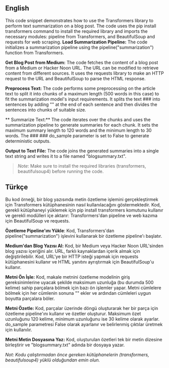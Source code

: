 ## English

 This code snippet demonstrates how to use the Transformers library to perform text summarization on a blog post. The code uses the pip install transformers command to install the required library and imports the necessary modules: pipeline from Transformers, and BeautifulSoup and requests for web scraping.
**Load Summarization Pipeline:** The code initializes a summarization pipeline using the pipeline("summarization") function from Transformers.

**Get Blog Post from Medium:** The code fetches the content of a blog post from a Medium or Hacker Noon URL. The URL can be modified to retrieve content from different sources. It uses the requests library to make an HTTP  request to the URL and BeautifulSoup to parse the HTML response.

**Preprocess Text:** The code performs some preprocessing on the article text to split it into chunks of a maximum length (500 words in this case) to fit the summarization model's input requirements. It splits the text  ###  into sentences by adding "<eos>" at the end of each sentence and then divides the sentences into chunks of suitable size.

** Summarize Text:** The code iterates over the chunks and uses the summarization pipeline to generate summaries for each chunk. It sets the maximum summary length to 120 words and the minimum length to 30 words. The ### ### do_sample parameter is set to False to generate deterministic outputs.

**Output to Text File:** The code joins the generated summaries into a single text string and writes it to a file named "blogsummary.txt".

> *Note*: Make sure to install the required libraries (transformers, beautifulsoup4) before running the code.

  
  
## Türkçe
Bu kod örneği, bir blog yazısında metin özetleme işlemini gerçekleştirmek için Transformers kütüphanesinin nasıl kullanılacağını göstermektedir. Kod, gerekli kütüphaneyi yüklemek için pip install transformers komutunu kullanır ve gerekli modülleri içe aktarır: Transformers'dan pipeline ve web kazıma için BeautifulSoup ve requests.

**Özetleme Pipeline'ını Yükle**: Kod, Transformers'dan pipeline("summarization") işlevini kullanarak bir özetleme pipeline'ı başlatır.

**Medium'dan Blog Yazısı Al:** Kod, bir Medium veya Hacker Noon URL'sinden blog yazısı içeriğini alır. URL, farklı kaynaklardan içerik almak için değiştirilebilir. Kod, URL'ye bir HTTP isteği yapmak için requests kütüphanesini kullanır ve HTML yanıtını ayrıştırmak için BeautifulSoup'u kullanır.

**Metni Ön İşle:** Kod, makale metnini özetleme modelinin giriş gereksinimlerine uyacak şekilde maksimum uzunluğa (bu durumda 500 kelime) sahip parçalara bölmek için bazı ön işlemler yapar. Metni cümlelere bölmek için her cümlenin sonuna "<eos>" ekler ve ardından cümleleri uygun boyutta parçalara böler.

**Metni Özetle:** Kod, parçalar üzerinde döngü oluşturarak her bir parça için özetleme pipeline'ını kullanır ve özetler oluşturur. Maksimum özet uzunluğunu 120 kelime, minimum uzunluğunu ise 30 kelime olarak ayarlar. do_sample parametresi False olarak ayarlanır ve belirlenmiş çıktılar üretmek için kullanılır.

**Metni Metin Dosyasına Yaz:** Kod, oluşturulan özetleri tek bir metin dizesine birleştirir ve "blogsummary.txt" adında bir dosyaya yazar.

*Not: Kodu çalıştırmadan önce gereken kütüphanelerin (transformers, beautifulsoup4) yüklü olduğundan emin olun.*
